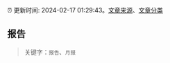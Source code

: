 :alarm_clock: 更新时间: 2024-02-17 01:29:43。[文章来源](/README.md)、[文章分类](/TAGS.md)

## 报告


> 关键字：`报告`、`月报`



